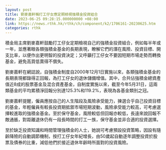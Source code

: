 ```yaml
---
layout: post
title: 劉麥嘉軒稱打工仔女應定期檢視強積金投資組合
date: 2023-06-25 09:28:15.000000000 +08:00
link: https://news.rthk.hk/rthk/ch/component/k2/1706161-20230625.htm
categories: rthk
---
```


積金局主席劉麥嘉軒鼓勵打工仔女定期檢視自己的強積金投資組合，例如每半年或一年，並應著眼各類強積金基金的長期表現，瞭解它們的潛在風險、投資目標、開支比率，以便作出更明智的投資決定；又呼籲打工仔女不要因短期市場走勢而轉換基金，避免高買低賣得不償失。

劉麥嘉軒在網誌說，自強積金制度自2000年12月1日實施以來，各類強積金基金的長期表現都錄得正回報，為打工仔女的退休儲備增值。其中，合共佔強積金總資產值近8成的股票基金及混合資產基金，自制度實施以來，截至今年5月31日，這兩類基金的平均累積淨回報分別達125.3%和119.2%，表現為各基金類別之冠。

劉麥嘉軒提醒，僱員應按自己的人生階段及風險承受能力，揀選合乎自己投資目標的基金，年輕僱員有較長投資期抵禦市場短期波動，風險承受能力較高，可考慮選擇較進取的強積金基金。至於保守基金，風險較低但回報亦較低，長遠來說回報不敵通脹，對距離退休仍有一段長時間的打工一族，保守基金並非合適的投資選擇。

至於缺乏投資知識和時間管理強積金的人士，她說可考慮預設投資策略，因設有隨齡降險的自動調節機制，按打工仔女年紀增長，由50歲起自動逐年調整投資於股票及債券的比重，減低他們於接近退休年齡時所面對的投資風險。
